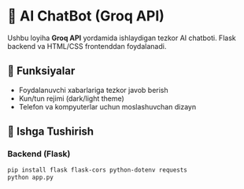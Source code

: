 # 🤖 AI ChatBot (Groq API)

Ushbu loyiha **Groq API** yordamida ishlaydigan tezkor AI chatboti. Flask backend va HTML/CSS frontenddan foydalanadi.

## 📌 Funksiyalar
- Foydalanuvchi xabarlariga tezkor javob berish
- Kun/tun rejimi (dark/light theme)
- Telefon va kompyuterlar uchun moslashuvchan dizayn

## 🚀 Ishga Tushirish
### Backend (Flask)
```bash
pip install flask flask-cors python-dotenv requests
python app.py
